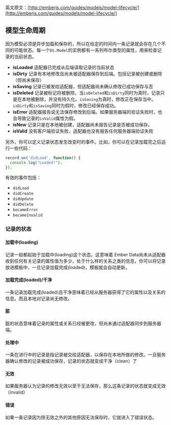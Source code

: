 英文原文：[http://emberjs.com/guides/models/model-lifecycle/](http://emberjs.com/guides/models/model-lifecycle/)

## 模型生命周期


因为模型必须是异步加载和保存的，所以在给定的时间内一条记录就会存在几个不同的可能状态。每一个`DS.Model`的实例都有一系列布尔类型的属性，用来检查记录的当前状态。


* **isLoaded** 适配器已完成从后端读取记录的当前状态
* **isDirty** 记录有本地修改且尚未被适配器保存到后端。包括记录被创建或删除（但尚未保存）
* **isSaving** 记录已被发给适配器，但适配器尚未确认修改已成功保存与否
* **isDeleted** 记录被标记将被删除。当`isDeleted`和`isDirty`同时为真时，记录只是在本地被删除，并没有持久化。`isSaving`为真时，修改正在保存当中。`isDirty`和`isSaving`同时为假时，修改已经保存成功。
* **isError** 适配器报告说无法保存修改到后端。如果服务器端的验证失败时，也会导致记录的`isValid`属性为假。
* **isNew** 记录只是在本地被创建，适配器尚未报告记录是否被成功保存。
* **isValid** 没有客户端验证失败，适配器也没有报告任何服务器端验证失败


另外，你可以定义记录状态发生改变时的事件。比如，你可以在记录加载完之后运行一些代码：

```js
record.on('didLoad', function() {
  console.log("Loaded!");
});
```

有效的事件包括：

* `didLoad`
* `didCreate`
* `didUpdate`
* `didDelete`
* `becameError`
* `becameInvalid`


### 记录的状态

#### 加载中(loading)


记录一般都起始于加载中(loading)这个状态。这意味着 Ember Data尚未从适配器收到任何有关记录的属性值为多少，处于什么样的关系之类的信息。你可以将记录放进模板中，一旦记录加载完成(loaded)，模板就会自动更新。


#### 加载完成(loaded)/干净


一条记录加载完成(loaded)且干净意味着已经从服务器获得了它的属性以及关系的信息。而且本地对记录尚无修改。


#### 脏


脏的状态意味着记录的属性或关系已经被更改，但尚未通过适配器同步到服务器端。


#### 处理中


一条在进行中的记录是指记录被交给适配器，以保存在本地所做的修改。一旦服务器确认修改的记录被成功保存，记录的状态就变成干净（clean）了


#### 无效

如果服务器认为记录的修改无效以至于无法保存，那么这条记录的状态就变成无效（invalid）


#### 错误

如果一条记录因为除无效之外的其他原因无法保存时，它就进入了错误状态。
